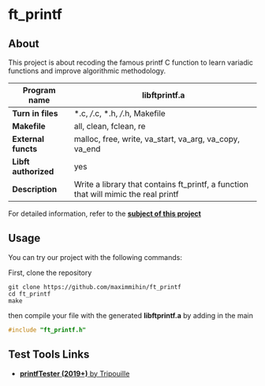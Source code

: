 # ft_printf
## About

This project is about recoding the famous printf C function to learn variadic functions and improve algorithmic methodology.

| **Program name**     | libftprintf.a                                                |
| -------------------- | ------------------------------------------------------------ |
| **Turn in files**    | *.c, */*.c, *.h, */*.h, Makefile                             |
| **Makefile**         | all, clean, fclean, re                                       |
| **External functs**  | malloc, free, write, va_start, va_arg, va_copy, va_end       |
| **Libft authorized** | yes                                                          |
| **Description**      | Write a library that contains ft_printf, a function that will mimic the real printf |

For detailed information, refer to the **[subject of this project](https://github.com/maximmihin/ft_printf/blob/main/en.subject.pdf)**

## Usage

You can try our project with the following commands:

First, clone the repository

```shell
git clone https://github.com/maximmihin/ft_printf
cd ft_printf
make
```

then compile your file with the generated **libftprintf.a** by adding in the main

```c
#include "ft_printf.h"
```



## Test Tools Links

- [**printfTester (2019+)** by Tripouille](https://github.com/Tripouille/printfTester)


